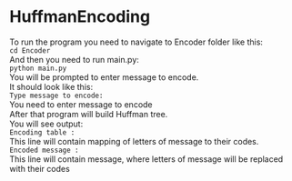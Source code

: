 # HuffmanEncoding
To run the program you need to navigate to Encoder folder like this:<br>
`cd Encoder`<br>
And then you need to run main.py:<br>
`python main.py`<br>
You will be prompted to enter message to encode.<br>
It should look like this:<br>
`Type message to encode: `<br>
You need to enter message to encode<br>
After that program will build Huffman tree.<br>
You will see output:<br>
`Encoding table :`<br>
This line will contain mapping of letters of message to their codes.<br>
`Encoded message :`<br>
This line will contain message, where letters of message will be replaced with their codes
